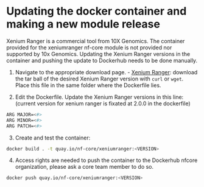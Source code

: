 # Updating the docker container and making a new module release

Xenium Ranger is a commercial tool from 10X Genomics. The container provided for the xeniumranger nf-core module is not provided nor supported by 10x Genomics. Updating the Xenium Ranger versions in the container and pushing the update to Dockerhub needs to be done manually.

1. Navigate to the appropriate download page. - [Xenium Ranger](https://www.10xgenomics.com/support/software/xenium-ranger/downloads): download the tar ball of the desired Xenium Ranger version with `curl` or `wget`. Place this file in the same folder where the Dockerfile lies.

2. Edit the Dockerfile. Update the Xenium Ranger versions in this line:
   (current version for xenium ranger is fixated at 2.0.0 in the dockerfile)

```bash
ARG MAJOR=<#>
ARG MINOR=<#>
ARG PATCH=<#>
```

3. Create and test the container:

```bash
docker build . -t quay.io/nf-core/xeniumranger:<VERSION>
```

4. Access rights are needed to push the container to the Dockerhub nfcore organization, please ask a core team member to do so.

```bash
docker push quay.io/nf-core/xeniumranger:<VERSION>
```
